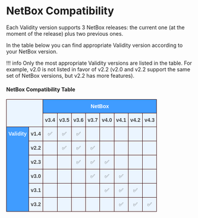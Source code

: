 # NetBox Compatibility

Each Validity version supports 3 NetBox releases: the current one (at the moment of the release) plus two previous ones.

In the table below you can find appropriate Validity version according to your NetBox version.

!!! info
    Only the most appropriate Validity versions are listed in the table. For example, v2.0 is not listed in favor of v2.2 (v2.0 and v2.2 support the same set of NetBox versions, but v2.2 has more features).



#### NetBox Compatibility Table

<style type="text/css">
.tg  {border-collapse:collapse;border-color:#9ABAD9;border-spacing:0;}
.tg td{background-color:#EBF5FF;border-color:#9ABAD9;border-style:solid;border-width:1px;color:#444;
  font-family:Arial, sans-serif;font-size:14px;overflow:hidden;padding:10px 5px;word-break:normal;}
.tg th{background-color:#409cff;border-color:#9ABAD9;border-style:solid;border-width:1px;color:#fff;
  font-family:Arial, sans-serif;font-size:14px;font-weight:normal;overflow:hidden;padding:10px 5px;word-break:normal;}
.tg .tg-r82u{background-color:#ebf5ff;border-color:#330001;text-align:center;vertical-align:top}
.tg .tg-c6ba{border-color:#330001;font-weight:bold;text-align:center;vertical-align:top}
.tg .tg-5gjp{background-color:#ebf5ff;border-color:#330001;color:#444444;font-weight:bold;text-align:center;vertical-align:top}
.tg .tg-5iin{background-color:#409cff;border-color:#330001;color:#ebf5ff;font-weight:bold;text-align:center;vertical-align:top}
.tg .tg-8g55{border-color:#330001;text-align:center;vertical-align:top}
</style>
<table class="tg"><thead>
  <tr>
    <th class="tg-r82u" colspan="2" rowspan="2"></th>
    <th class="tg-c6ba" colspan="8">NetBox<br></th>
  </tr>
  <tr>
    <th class="tg-5gjp">v3.4</th>
    <th class="tg-5gjp">v3.5</th>
    <th class="tg-5gjp">v3.6</th>
    <th class="tg-5gjp">v3.7</th>
    <th class="tg-5gjp">v4.0</th>
    <th class="tg-5gjp">v4.1</th>
    <th class="tg-5gjp">v4.2</th>
    <th class="tg-5gjp">v4.3</th>
  </tr></thead>
<tbody>
  <tr>
    <td class="tg-5iin" rowspan="6">Validity<br><br></td>
    <td class="tg-c6ba">v1.4</td>
    <td class="tg-8g55">✅</td>
    <td class="tg-8g55">✅</td>
    <td class="tg-8g55">✅</td>
    <td class="tg-8g55"></td>
    <td class="tg-8g55"></td>
    <td class="tg-8g55"></td>
    <td class="tg-8g55"></td>
    <td class="tg-8g55"></td>
  </tr>
  <tr>
    <td class="tg-c6ba">v2.2</td>
    <td class="tg-8g55"></td>
    <td class="tg-8g55">✅</td>
    <td class="tg-8g55">✅</td>
    <td class="tg-8g55">✅</td>
    <td class="tg-8g55"></td>
    <td class="tg-8g55"></td>
    <td class="tg-8g55"></td>
    <td class="tg-8g55"></td>
  </tr>
  <tr>
    <td class="tg-c6ba">v2.3</td>
    <td class="tg-8g55"></td>
    <td class="tg-8g55"></td>
    <td class="tg-8g55">✅</td>
    <td class="tg-8g55">✅</td>
    <td class="tg-8g55">✅</td>
    <td class="tg-8g55"></td>
    <td class="tg-8g55"></td>
    <td class="tg-8g55"></td>
  </tr>
  <tr>
    <td class="tg-c6ba">v3.0</td>
    <td class="tg-8g55"></td>
    <td class="tg-8g55"></td>
    <td class="tg-8g55"></td>
    <td class="tg-8g55">✅</td>
    <td class="tg-8g55">✅</td>
    <td class="tg-8g55">✅</td>
    <td class="tg-8g55"></td>
    <td class="tg-8g55"></td>
  </tr>
  <tr>
    <td class="tg-c6ba">v3.1</td>
    <td class="tg-8g55"></td>
    <td class="tg-8g55"></td>
    <td class="tg-8g55"></td>
    <td class="tg-8g55"></td>
    <td class="tg-8g55">✅</td>
    <td class="tg-8g55">✅</td>
    <td class="tg-8g55">✅</td>
    <td class="tg-8g55"></td>
  </tr>
  <tr>
    <td class="tg-c6ba">v3.2</td>
    <td class="tg-8g55"></td>
    <td class="tg-8g55"></td>
    <td class="tg-8g55"></td>
    <td class="tg-8g55"></td>
    <td class="tg-8g55"></td>
    <td class="tg-8g55">✅</td>
    <td class="tg-8g55">✅</td>
    <td class="tg-8g55">✅</td>
  </tr>
</tbody></table>
